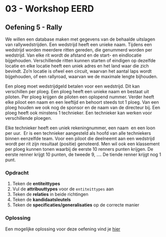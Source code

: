 # 03 - Workshop EERD

## Oefening 5 - Rally
We willen een database maken met gegevens van de behaalde uitslagen van rallywedstrijden. Een wedstrijd heeft een unieke naam. Tijdens een wedstrijd worden meerdere ritten gereden, die genummerd worden per wedstrijd. Van elke rit wordt de afstand en de start- en eindlocatie bijgehouden. Verschillende ritten kunnen starten of eindigen op dezelfde locatie en elke locatie heeft een uniek adres en het land waar die zich bevindt. Zo’n locatie is ofwel een circuit, waarvan het aantal laps wordt bijgehouden, of een rallyroad, waarvan we de maximale lengte bijhouden.​

Een ploeg moet wedstrijdgeld betalen voor een wedstrijd. Dit kan verschillen per ploeg. Een ploeg heeft een unieke naam en bestaat uit piloten. Per ploeg krijgen de piloten een oplopend nummer. Verder heeft elke piloot een naam en een leeftijd en behoort steeds tot 1 ploeg. Van een ploeg houden we ook nog de sponsor en de naam van de directeur bij. Een ploeg heeft ook minstens 1 technieker. Een technieker kan werken voor verschillende ploegen. ​

Elke technieker heeft een uniek rekeningnummer, een naam ​ en een loon per uur. ​ Er is een technieker aangesteld als hoofd van alle techniekers binnen eenzelfde team. Voor een piloot die deelneemt aan een wedstrijd wordt per rit zijn resultaat (positie) genoteerd. Men wil ook een klassement per ploeg kunnen tonen waarbij de eerste 10 renners punten krijgen. De eerste renner krijgt 10 punten, de tweede 9, …. De tiende renner krijgt nog 1 punt.​

### Opdracht
1. Teken de **entiteittypes**
2. Vul de **attribuuttypes** voor de `entiteittypes` aan
3. Teken de **relaties** in beide richtingen
4. Teken de **kandidaatsleutels**
5. Teken de **specificaties/generalisaties** op de correcte manier

### Oplossing
Een mogelijke oplossing voor deze oefening vind je [hier](../solutions/exercise-5.md)